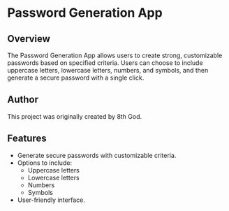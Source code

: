 # Password Generation App

## Overview

The Password Generation App allows users to create strong, customizable passwords based on specified criteria. Users can choose to include uppercase letters, lowercase letters, numbers, and symbols, and then generate a secure password with a single click.


## Author
This project was originally created by 8th God.

## Features
* Generate secure passwords with customizable criteria.
* Options to include:
    * Uppercase letters
   * Lowercase letters
    * Numbers
    * Symbols
* User-friendly interface.